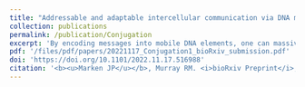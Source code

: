 ```yaml
---
title: "Addressable and adaptable intercellular communication via DNA messaging"
collection: publications
permalink: /publication/Conjugation
excerpt: 'By encoding messages into mobile DNA elements, one can massively scale up the bandwidth of intercellular communication channels in engineered bacterial populations. <a href="https://doi.org/10.1186/1754-1611-6-16">Ortiz and Endy</a> first implemented this insight in 2012, but in the proceeding ten years there was little adoption of DNA-based communication by the field. Here I developed a modular and scalable framework for DNA-based communication that leverages its unique property of dynamic message mutability to enable messages to be programmatically addressed to specific recipients in a population, and for those messages to be editable <i>in situ</i> by the cells themselves.'
pdf: '/files/pdf/papers/20221117_Conjugation1_bioRxiv_submission.pdf'
doi: 'https://doi.org/10.1101/2022.11.17.516988'
citation: '<b><u>Marken JP</u></b>, Murray RM. <i>bioRxiv Preprint</i>, 2022 Nov 18.'
---
```


